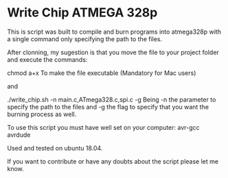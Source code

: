 # Write Chip ATMEGA 328p
This is script was built to compile and burn programs into atmega328p with a single command only specifying the path to the files.

After clonning, my sugestion is that you move the file to your project folder and execute the commands:

chmod a+x
To make the file executable (Mandatory for Mac users)

and

./write_chip.sh -n main.c,ATmega328.c,spi.c -g
Being -n the parameter to specify the path to the files and -g the flag to specify that you want the burning process as well.

To use this script you must have well set on your computer:
avr-gcc
avrdude

Used and tested on ubuntu 18.04.

If you want to contribute or have any doubts about the script please let me know.
